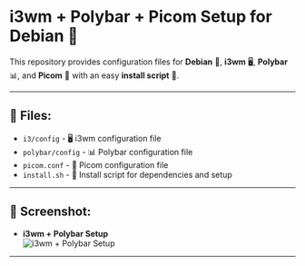 # i3wm + Polybar + Picom Setup for Debian 🐧

This repository provides configuration files for **Debian** 🐧, **i3wm** 🖥️, **Polybar** 📊, and **Picom** 🎨 with an easy **install script** 📜.

---

## 📂 Files:

- `i3/config` - 🖥️ i3wm configuration file 
- `polybar/config` - 📊 Polybar configuration file 
- `picom.conf` - 🎨 Picom configuration file 
- `install.sh` - 📜 Install script for dependencies and setup 

---

## 📸 Screenshot:

- **i3wm + Polybar Setup**  
     ![i3wm + Polybar Setup](https://github.com/user-attachments/assets/95adc5ab-bb46-4b5f-89b2-a9625af1c51d)

---
